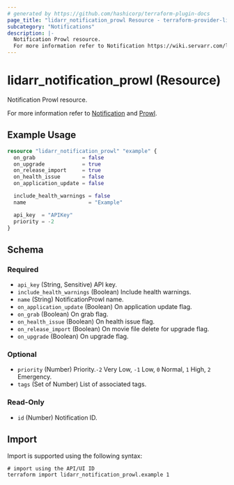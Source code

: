 ```yaml
---
# generated by https://github.com/hashicorp/terraform-plugin-docs
page_title: "lidarr_notification_prowl Resource - terraform-provider-lidarr"
subcategory: "Notifications"
description: |-
  Notification Prowl resource.
  For more information refer to Notification https://wiki.servarr.com/lidarr/settings#connect and Prowl https://wiki.servarr.com/lidarr/supported#prowl.
---
```


# lidarr_notification_prowl (Resource)

<!-- subcategory:Notifications -->Notification Prowl resource.
For more information refer to [Notification](https://wiki.servarr.com/lidarr/settings#connect) and [Prowl](https://wiki.servarr.com/lidarr/supported#prowl).

## Example Usage

```terraform
resource "lidarr_notification_prowl" "example" {
  on_grab               = false
  on_upgrade            = true
  on_release_import     = true
  on_health_issue       = false
  on_application_update = false

  include_health_warnings = false
  name                    = "Example"

  api_key  = "APIKey"
  priority = -2
}
```

<!-- schema generated by tfplugindocs -->
## Schema

### Required

- `api_key` (String, Sensitive) API key.
- `include_health_warnings` (Boolean) Include health warnings.
- `name` (String) NotificationProwl name.
- `on_application_update` (Boolean) On application update flag.
- `on_grab` (Boolean) On grab flag.
- `on_health_issue` (Boolean) On health issue flag.
- `on_release_import` (Boolean) On movie file delete for upgrade flag.
- `on_upgrade` (Boolean) On upgrade flag.

### Optional

- `priority` (Number) Priority.`-2` Very Low, `-1` Low, `0` Normal, `1` High, `2` Emergency.
- `tags` (Set of Number) List of associated tags.

### Read-Only

- `id` (Number) Notification ID.

## Import

Import is supported using the following syntax:

```shell
# import using the API/UI ID
terraform import lidarr_notification_prowl.example 1
```
